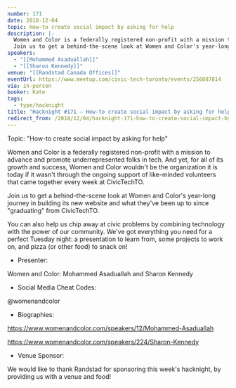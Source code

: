 ```yaml
---
number: 171
date: 2018-12-04
topic: How-to create social impact by asking for help
description: |-
  Women and Color is a federally registered non-profit with a mission to advance and promote underrepresented folks in tech. And yet, for all of its growth and success, Women and Color wouldn't be the organization it is today if it wasn't through the ongoing support of like-minded volunteers that came together every week at CivicTechTO.
  Join us to get a behind-the-scene look at Women and Color's year-long journey in building its new website and what they've been up to since ‘graduating’ from CivicTechTO.
speakers:
  - "[[Mohammed Asaduallah]]"
  - "[[Sharon Kennedy]]"
venue: "[[Randstad Canada Offices]]"
eventUrl: https://www.meetup.com/civic-tech-toronto/events/256087814
via: in-person
booker: Kate
tags:
  - type/hacknight
title: "Hacknight #171 – How-to create social impact by asking for help"
redirect_from: /2018/12/04/hacknight-171-how-to-create-social-impact-by-asking-for-help-with-mohammed-asaduallah-sharon-kennedy/
---
```


Topic: "How-to create social impact by asking for help"

Women and Color is a federally registered non-profit with a mission to advance and promote underrepresented folks in tech. And yet, for all of its growth and success, Women and Color wouldn't be the organization it is today if it wasn't through the ongoing support of like-minded volunteers that came together every week at CivicTechTO.

Join us to get a behind-the-scene look at Women and Color's year-long journey in building its new website and what they've been up to since "graduating" from CivicTechTO.

You can also help us chip away at civic problems by combining technology with the power of our community. We've got everything you need for a perfect Tuesday night: a presentation to learn from, some projects to work on, and pizza (or other food) to snack on!

+ Presenter:

Women and Color: Mohammed Asaduallah and Sharon Kennedy

+ Social Media Cheat Codes:

@womenandcolor

+ Biographies:

https://www.womenandcolor.com/speakers/12/Mohammed-Asaduallah

https://www.womenandcolor.com/speakers/224/Sharon-Kennedy

+ Venue Sponsor:

We would like to thank Randstad for sponsoring this week's hacknight, by providing us with a venue and food!
